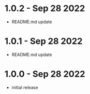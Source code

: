 1.0.2 - Sep 28 2022
===================

  * README.md update

1.0.1 - Sep 28 2022
===================

  * README.md update

1.0.0 - Sep 28 2022
===================

  * initial release
